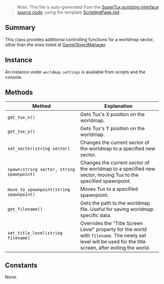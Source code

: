 > Note: This file is auto-generated from the [SuperTux scripting interface source code](https://github.com/SuperTux/supertux/tree/master/src/scripting), using the template [ScriptingPage.md](https://github.com/SuperTux/wiki/tree/master/templates/ScriptingPage.md).

Summary
-------

This class provides additional controlling functions for a worldmap sector, other than the ones listed at [GameObjectManager](https://github.com/SuperTux/supertux/wiki/ScriptingGameObjectManager).

Instance
--------

An instance under `worldmap.settings` is available from scripts and the console. 

Methods
-------

Method | Explanation
-------|-------
`get_tux_x()` | Gets Tux's X position on the worldmap. 
`get_tux_y()` | Gets Tux's Y position on the worldmap. 
`set_sector(string sector)` | Changes the current sector of the worldmap to a specified new sector. 
`spawn(string sector, string spawnpoint)` | Changes the current sector of the worldmap to a specified new sector, moving Tux to the specified spawnpoint. 
`move_to_spawnpoint(string spawnpoint)` | Moves Tux to a specified spawnpoint. 
`get_filename()` | Gets the path to the worldmap file. Useful for saving worldmap specific data. 
`set_title_level(string filename)` | Overrides the "Title Screen Level" property for the world with `filename`. The newly set level will be used for the title screen, after exiting the world. 


Constants
---------

None.
